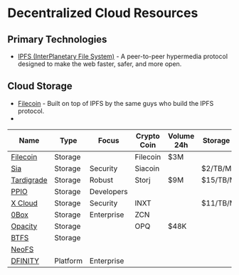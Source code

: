 # Decentralized Cloud Resources

## Primary Technologies

* [IPFS (InterPlanetary File System)](https://ipfs.io/) - A peer-to-peer hypermedia protocol designed to make the web faster, safer, and more open.

## Cloud Storage

* [Filecoin](https://filecoin.io/) - Built on top of IPFS by the same guys who build the IPFS protocol.
* 

|Name|Type|Focus|Crypto Coin|Volume 24h|Storage Price|
|-|-|-|-|-|-|
|[Filecoin](https://filecoin.io/)|Storage||Filecoin|$3M||
|[Sia](https://sia.tech/)|Storage|Security|Siacoin||$2/TB/Month|
|[Tardigrade](https://tardigrade.io/)|Storage|Robust|Storj|$9M|$15/TB/Month|
|[PPIO](https://www.pp.io/)|Storage|Developers||||
|[X Cloud](https://internxt.com/cloud)|Storage|Security|INXT||$11/TB/Month|
|[0Box](https://0chain.net/page-0box.html)|Storage|Enterprise|ZCN|||
|[Opacity](https://www.opacity.io/)|Storage||OPQ|$48K||
|[BTFS]()|Storage|||||
|[NeoFS](https://neo.org/)||||||
|[DFINITY](https://dfinity.org/)|Platform|Enterprise||||
